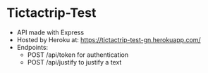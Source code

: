 # Tictactrip-Test

- API made with Express
- Hosted by Heroku at: https://tictactrip-test-gn.herokuapp.com/
- Endpoints: 
  - POST /api/token for authentication
  - POST /api/justify to justify a text
